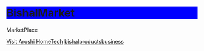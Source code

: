 <!DOCTYPE html>
<html>
<head>
</head>
<body>
<h1 style="background-color:Blue;">BishalMarket</h1>
<p>MarketPlace</p>
</body>
</html>
 <a href="https://youtu.be/qvhxTAHALKo?si=fpqey3O3xV0J3aa1">Visit Aroshi HomeTech</a> 
<a href="https://bishalproducts.business.site/"> bishalproductsbusiness</a>
